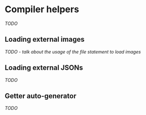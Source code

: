 # Compiler helpers

_TODO_

## Loading external images

_TODO - talk about the usage of the file statement to load images_

## Loading external JSONs

_TODO_

## Getter auto-generator

_TODO_